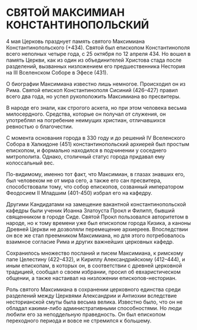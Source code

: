 # СВЯТОЙ МАКСИМИАН КОНСТАНТИНОПОЛЬСКИЙ

4 мая Церковь празднует память святого Максимиана Константинопольского (+434). Святой был епископом Константинополя всего неполных четыре года, с 25 октября по 12 апреля 434. Но вошел в память Церкви, как из один из объединителей Христова стада после разделений, вызванных низложением его предшественника Нестория на III Вселенском Соборе в Эфесе (431).

О биографии Максимиана известно лишь немногое. Происходил он из Рима. Святой епископ Константинополя Сисиний (426–427) правил всего два года, но успел рукоположить Максимиана во пресвитеры.

В народе его знали, как строгого аскета, но при этом человека весьма милосердного. Средства, которые он получал от служения, он употреблял на погребение неимущих христиан, отличавшихся ревностью о благочестии.

С момента основания города в 330 году и до решений IV Вселенского Собора в Халкидоне (451) константинопольский архиерей был простым епископом, и формально находился в подчинении у соседнего митрополита. Однако, столичный статус города придавал ему колоссальный вес.

По-видимому, именно тот факт, что Максимиан, в глазах знавших его, был человеком не от мира сего, а также его сан пресвитера, способствовали тому, что собор епископов, созванный императором Феодосием II Младшим (401-450) избрал его на кафедру.

Другими Кандидатами на замещение вакантной константинопольской кафедры были ученик Иоанна Златоуста Прокл и Филипп, бывший священником в городе Сиде. Святой Прокл пользовался авторитетом в народе, но к тому времени уже был епископом города Кизика, а каноны Древней Церкви не дозволяли перемещение архиереев. Впоследствии он все же стал преемником Максимиана, но для этого потребовалось взаимное согласие Рима и других важнейших церковных кафедр.

Сохранилось множество посланий и писем Максимиана, к римскому папе Целестину (422–432), и Кириллу Александрийскому (412–444), и иным епископам, в которых он, в соответствии с древней церковной традицией, сообщал о своем избрании, просил об евхаристическом общении, а также настаивал на низложении епископов-несториан.

Роль святого Максимиана в сохранении церковного единства среди разделений между Церквями Александрии и Антиохии вследствие несторианской смуты была весьма велика. Известно было, что он не обладал какими-либо административными способностями. Но люди любили его за неподдельную праведность. Он был епископом переходного периода и вовсе не стремился к большему.

